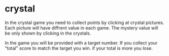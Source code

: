 # crystal
In the crystal game you need to collect points by clicking at crystal pictures. Each picture will have diffrent value in each game. The mystery value will be only shown by clicking in the crystals.  

In the game you will be provided with a target number. If you collect your "total" score to match the target you win. if your total is more you lose.  